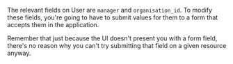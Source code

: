 The relevant fields on User are `manager` and `organisation_id`. To modify
these fields, you're going to have to submit values for them to a form that
accepts them in the application.

Remember that just because the UI doesn't present you with a form field,
there's no reason why you can't try submitting that field on a given resource
anyway.
